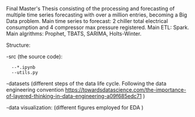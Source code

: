Final Master's Thesis consisting of the processing and forecasting of multiple time series forecasting with over a million entries, becoming a Big Data problem.
Main time series to forecast: 2 chiller total electrical consumption and 4 compressor max pressure registered.
Main ETL: Spark.
Main algrithms: Prophet, TBATS, SARIMA, Holts-Winter.

Structure:


  -src (the source code):
  
      --*.ipynb  
      --utils.py  
  
  -datasets  (different steps of the data life cycle. Following the data engineering convention https://towardsdatascience.com/the-importance-of-layered-thinking-in-data-engineering-a09f685edc71  ) 
  
  -data visualization: (different figures employed for EDA )



